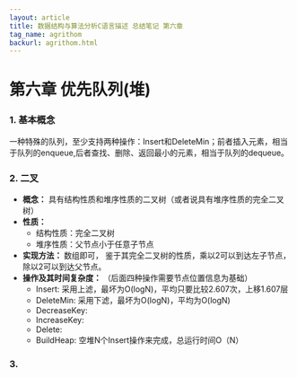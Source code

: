 ```yaml
---
layout: article
title: 数据结构与算法分析C语言描述 总结笔记 第六章
tag_name: agrithom
backurl: agrithom.html
---
```

<style>
	table th:nth-child(1){
		
	}
	table th:nth-child(2){
		
	}
</style>

<h1>第六章 优先队列(堆)</h1>

<h3>1. 基本概念</h3>

<p>一种特殊的队列，至少支持两种操作：Insert和DeleteMin；前者插入元素，相当于队列的enqueue,后者查找、删除、返回最小的元素，相当于队列的dequeue。</p>

<h3>2. 二叉</h3>

<ul><li><strong>概念：</strong>
具有结构性质和堆序性质的二叉树（或者说具有堆序性质的完全二叉树）</li><li><strong>性质：</strong><ul><li>结构性质：完全二叉树</li><li>堆序性质：父节点小于任意子节点</li></ul></li><li><strong> 实现方法： </strong>
数组即可， 鉴于其完全二叉树的性质，乘以2可以到达左子节点，除以2可以到达父节点。</li><li><strong> 操作及其时间复杂度： </strong>（后面四种操作需要节点位置信息为基础）<ul><li>Insert:  采用上滤，最坏为O(logN)，平均只要比较2.607次，上移1.607层</li><li>DeleteMin: 采用下滤，最坏为O(logN)，平均为O(logN)</li><li>DecreaseKey: </li><li>IncreaseKey: </li><li>Delete:</li><li>BuildHeap: 空堆N个Insert操作来完成，总运行时间O（N）</li></ul></li></ul>

<h3>3.</h3>

